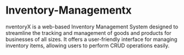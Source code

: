 # Inventory-Managementx
nventoryX is a web-based Inventory Management System designed to streamline the  tracking and management of goods and products for businesses of all sizes. It offers a user-friendly  interface for managing inventory items, allowing users to perform CRUD operations easily.
